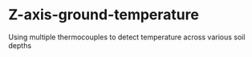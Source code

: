 # Z-axis-ground-temperature
Using multiple thermocouples to detect temperature across various soil depths
